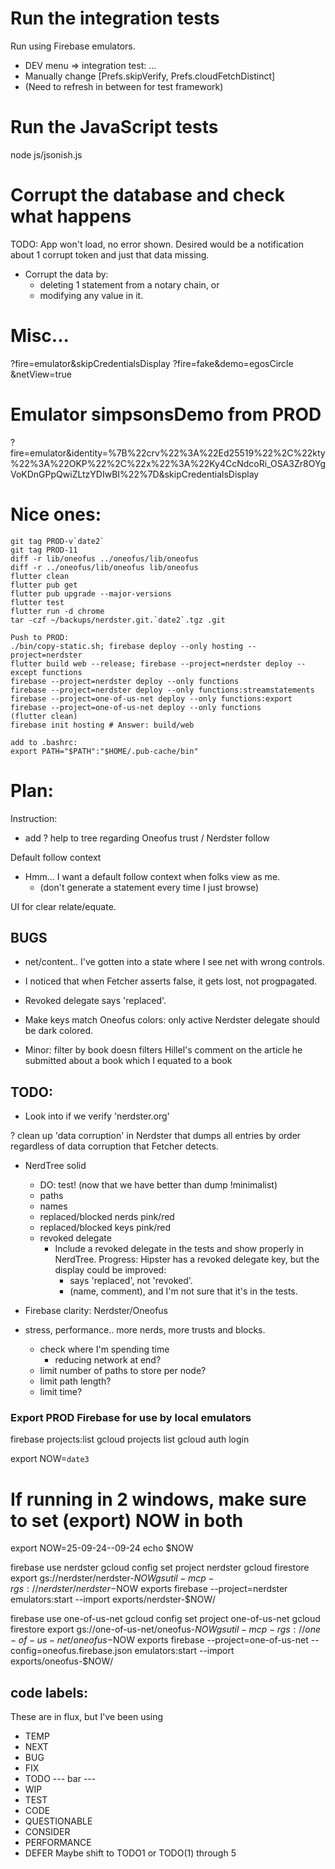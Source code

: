 
# Run the integration tests
Run using Firebase emulators.
- DEV menu => integration test: ...
- Manually change [Prefs.skipVerify, Prefs.cloudFetchDistinct]
- (Need to refresh in between for test framework)
# Run the JavaScript tests
node js/jsonish.js
# Corrupt the database and check what happens
TODO: App won't load, no error shown. Desired would be a notification about 1 corrupt token and 
just that data missing.
- Corrupt the data by:
  - deleting 1 statement from a notary chain, or 
  - modifying any value in it.

# Misc...
?fire=emulator&skipCredentialsDisplay
?fire=fake&demo=egosCircle
&netView=true

# Emulator simpsonsDemo from PROD
?fire=emulator&identity=%7B%22crv%22%3A%22Ed25519%22%2C%22kty%22%3A%22OKP%22%2C%22x%22%3A%22Ky4CcNdcoRi_OSA3Zr8OYgVoKDnGPpQwiZLtzYDIwBI%22%7D&skipCredentialsDisplay


# Nice ones:
```
git tag PROD-v`date2`
git tag PROD-11
diff -r lib/oneofus ../oneofus/lib/oneofus
diff -r ../oneofus/lib/oneofus lib/oneofus
flutter clean
flutter pub get
flutter pub upgrade --major-versions
flutter test
flutter run -d chrome
tar -czf ~/backups/nerdster.git.`date2`.tgz .git
```

```
Push to PROD:
./bin/copy-static.sh; firebase deploy --only hosting --project=nerdster
flutter build web --release; firebase --project=nerdster deploy --except functions
firebase --project=nerdster deploy --only functions
firebase --project=nerdster deploy --only functions:streamstatements
firebase --project=one-of-us-net deploy --only functions:export
firebase --project=one-of-us-net deploy --only functions
(flutter clean)
firebase init hosting # Answer: build/web

add to .bashrc:
export PATH="$PATH":"$HOME/.pub-cache/bin"
```

# Plan:

Instruction:
- add ? help to tree regarding Oneofus trust / Nerdster follow

Default follow context
- Hmm... I want a default follow context when folks view as me.
  - (don't generate a statement every time I just browse)

UI for clear relate/equate.

## BUGS

- net/content.. I've gotten into a state where I see net with wrong controls.

- I noticed that when Fetcher asserts false, it gets lost, not progpagated.

- Revoked delegate says 'replaced'.

- Make keys match Oneofus colors: only active Nerdster delegate should
  be dark colored.

- Minor: filter by book doesn filters Hillel's comment on the article he
  submitted about a book which I equated to a book

## TODO:

- Look into if we verify 'nerdster.org'

? clean up 'data corruption' in Nerdster that dumps all entries by
  order regardless of data corruption that Fetcher detects.

- NerdTree solid
  - DO: test! (now that we have better than dump !minimalist)
  - paths
  - names
  - replaced/blocked nerds pink/red
  - replaced/blocked keys pink/red
  - revoked delegate
    - Include a revoked delegate in the tests and show properly in NerdTree.
      Progress: Hipster has a revoked delegate key, but the display could be
        improved:
        - says 'replaced', not 'revoked'.
        - (name, comment), and I'm not sure that it's in the tests.

- Firebase clarity: Nerdster/Oneofus 

- stress, performance.. more nerds, more trusts and blocks.
  - check where I'm spending time
    - reducing network at end?
  - limit number of paths to store per node?
  - limit path length?
  - limit time?

### Export PROD Firebase for use by local emulators
firebase projects:list
gcloud projects list
gcloud auth login

export NOW=`date3`
# If running in 2 windows, make sure to set (export) NOW in both
export NOW=25-09-24--09-24
echo $NOW

firebase use nerdster
gcloud config set project nerdster
gcloud firestore export gs://nerdster/nerdster-$NOW
gsutil -m cp -r gs://nerdster/nerdster-$NOW exports
firebase --project=nerdster emulators:start --import exports/nerdster-$NOW/

firebase use one-of-us-net
gcloud config set project one-of-us-net
gcloud firestore export gs://one-of-us-net/oneofus-$NOW
gsutil -m cp -r gs://one-of-us-net/oneofus-$NOW exports
firebase --project=one-of-us-net --config=oneofus.firebase.json emulators:start --import exports/oneofus-$NOW/



## code labels:
These are in flux, but I've been using
- TEMP
- NEXT
- BUG
- FIX
- TODO
--- bar --- 
- WIP
- TEST
- CODE
- QUESTIONABLE
- CONSIDER
- PERFORMANCE
- DEFER
Maybe shift to TODO1 or TODO(1) through 5 
